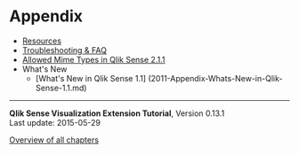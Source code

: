 # Appendix




* [Resources](1001-Appendix-Resources.md)
* [Troubleshooting & FAQ](1002-Troubleshooting-FAQ.md)
* [Allowed Mime Types in Qlik Sense 2.1.1](1004-Allowed-Mime-Types-2.1.1.md)
* What's New
	* [What's New in Qlik Sense 1.1] (2011-Appendix-Whats-New-in-Qlik-Sense-1.1.md)


---
**Qlik Sense Visualization Extension Tutorial**, Version 0.13.1<br/>
Last update: 2015-05-29<br/>

[Overview of all chapters](https://github.com/stefanwalther/qliksense-extension-tutorial/blob/master/tutorial/readme.md)